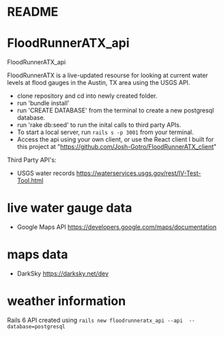 # README
# FloodRunnerATX_api

FloodRunnerATX_api

FloodRunnerATX is a live-updated resourse for looking at current water levels at flood gauges in the Austin, TX area using the USGS API.  

- clone repository and cd into newly created folder. 
- run 'bundle install' 
- run 'CREATE DATABASE' from the terminal to create a new postgresql database. 
- run 'rake db:seed' to run the inital calls to third party APIs. 
- To start a local server, run `rails s -p 3001` from your terminal.
- Access the api using your own client, or use the React client I built for this project at "https://github.com/Josh-Gotro/FloodRunnerATX_client"

Third Party API's:
- USGS water records
https://waterservices.usgs.gov/rest/IV-Test-Tool.html
# live water gauge data

- Google Maps API
https://developers.google.com/maps/documentation
# maps data

- DarkSky
https://darksky.net/dev
# weather information

Rails 6 API created using
 `rails new floodrunneratx_api --api  --database=postgresql`
